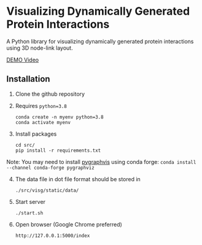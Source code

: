# Visualizing Dynamically Generated Protein Interactions

A Python library for visualizing dynamically generated protein interactions using 3D node-link layout.

[DEMO Video](https://drive.google.com/file/d/1asdQyc7OI6UoSYfjNL5yBujIoi59XTUy/view?usp=sharing)

## Installation

1. Clone the github repository


2. Requires `python=3.8`

   ```
   conda create -n myenv python=3.8
   conda activate myenv
   ```
3. Install packages
    ```
    cd src/
    pip install -r requirements.txt
    ```
Note: You may need to install [pygraphvis](https://pygraphviz.github.io/documentation/stable/install.html) using conda forge:
`conda install --channel conda-forge pygraphviz`

4. The data file in dot file format should be stored in
   ```
   ./src/visg/static/data/
   ```

5. Start server
   ```
   ./start.sh
   ```

6. Open browser (Google Chrome preferred)
    ```angular2html
    http://127.0.0.1:5000/index
    ```